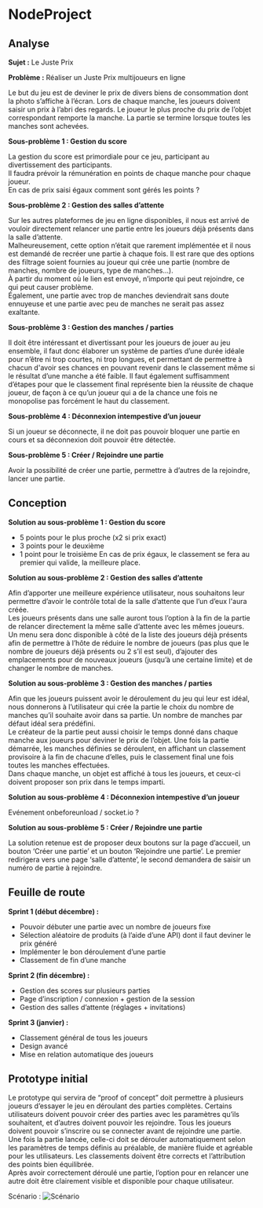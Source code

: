# NodeProject

## Analyse


**Sujet :** Le Juste Prix


**Problème :** Réaliser un Juste Prix multijoueurs en ligne

Le but du jeu est de deviner le prix de divers biens de consommation dont la photo s’affiche à l’écran. Lors de chaque manche, les joueurs doivent saisir un prix à l’abri des regards. Le joueur le plus proche du prix de l’objet correspondant remporte la manche. La partie se termine lorsque toutes les manches sont achevées.


**Sous-problème 1 : Gestion du score**

La gestion du score est primordiale pour ce jeu, participant au divertissement des participants.<br />
Il faudra prévoir la rémunération en points de chaque manche pour chaque joueur.<br />
En cas de prix saisi égaux comment sont gérés les points ?


**Sous-problème 2 : Gestion des salles d’attente**

Sur les autres plateformes de jeu en ligne disponibles, il nous est arrivé de vouloir directement relancer une partie entre les joueurs déjà présents dans la salle d’attente.<br />
Malheureusement, cette option n’était que rarement implémentée et il nous est demandé de recréer une partie à chaque fois.
Il est rare que des options des filtrage soient fournies au joueur qui crée une partie (nombre de manches, nombre de joueurs, type de manches...).<br />
À partir du moment où le lien est envoyé, n’importe qui peut rejoindre, ce qui peut causer problème.<br />
Également, une partie avec trop de manches deviendrait sans doute ennuyeuse et une partie avec peu de manches ne serait pas assez exaltante.


**Sous-problème 3 : Gestion des manches / parties**

Il doit être intéressant et divertissant pour les joueurs de jouer au jeu ensemble, il faut donc élaborer un système de parties d’une durée idéale pour n’être ni trop courtes, ni trop longues, et permettant de permettre à chacun d'avoir ses chances en pouvant revenir dans le classement même si le résultat d’une manche a été faible. Il faut également suffisamment d’étapes pour que le classement final représente bien la réussite de chaque joueur, de façon à ce qu’un joueur qui a de la chance une fois ne monopolise pas forcément le haut du classement.


**Sous-problème 4 : Déconnexion intempestive d’un joueur**

Si un joueur se déconnecte, il ne doit pas pouvoir bloquer une partie en cours et sa déconnexion doit pouvoir être détectée.


**Sous-problème 5 : Créer / Rejoindre une partie**

Avoir la possibilité de créer une partie, permettre à d’autres de la rejoindre, lancer une partie.




## Conception

**Solution au sous-problème 1 : Gestion du score**

* 5 points pour le plus proche (x2 si prix exact)
* 3 points pour le deuxième
* 1 point pour le troisième
En cas de prix égaux, le classement se fera au premier qui valide, la meilleure place.


**Solution au sous-problème 2 : Gestion des salles d’attente**

Afin d’apporter une meilleure expérience utilisateur, nous souhaitons leur permettre d’avoir le contrôle total de la salle d’attente que l’un d’eux l'aura créée.<br />
Les joueurs présents dans une salle auront tous l’option à la fin de la partie de relancer directement la même salle d’attente avec les mêmes joueurs.<br />
Un menu sera donc disponible à côté de la liste des joueurs déjà présents afin de permettre à l’hôte de réduire le nombre de joueurs (pas plus que le nombre de joueurs déjà présents ou 2 s’il est seul), d’ajouter des emplacements pour de nouveaux joueurs (jusqu’à une certaine limite) et de changer le nombre de manches.


**Solution au sous-problème 3 : Gestion des manches / parties**

Afin que les joueurs puissent avoir le déroulement du jeu qui leur est idéal, nous donnerons à l’utilisateur qui crée la partie le choix du nombre de manches qu’il souhaite avoir dans sa partie. Un nombre de manches par défaut idéal sera prédéfini.<br />
Le créateur de la partie peut aussi choisir le temps donné dans chaque manche aux joueurs pour deviner le prix de l’objet.
Une fois la partie démarrée, les manches définies se déroulent, en affichant un classement provisoire à la fin de chacune d’elles, puis le classement final une fois toutes les manches effectuées.<br />
Dans chaque manche, un objet est affiché à tous les joueurs, et ceux-ci doivent proposer son prix dans le temps imparti.


**Solution au sous-problème 4 : Déconnexion intempestive d’un joueur**

Evénement onbeforeunload / socket.io ?


**Solution au sous-problème 5 : Créer / Rejoindre une partie**

La solution retenue est de proposer deux boutons sur la page d’accueil, un bouton ‘Créer une partie’ et un bouton ‘Rejoindre une partie’. Le premier redirigera vers une page ‘salle d’attente’, le second demandera de saisir un numéro de partie à rejoindre.




## Feuille de route
**Sprint 1 (début décembre) :**
*	Pouvoir débuter une partie avec un nombre de joueurs fixe
*	Sélection aléatoire de produits (à l’aide d’une API) dont il faut deviner le prix généré
*	Implémenter le bon déroulement d’une partie
*	Classement de fin d’une manche

**Sprint 2 (fin décembre) :**
*	Gestion des scores sur plusieurs parties
*	Page d’inscription / connexion + gestion de la session
*	Gestion des salles d’attente (réglages + invitations)

**Sprint 3 (janvier) :**
*	Classement général de tous les joueurs
*	Design avancé
*	Mise en relation automatique des joueurs




## Prototype initial

Le prototype qui servira de “proof of concept” doit permettre à plusieurs joueurs d’essayer le jeu en déroulant des parties complètes. Certains utilisateurs doivent pouvoir créer des parties avec les paramètres qu’ils souhaitent, et d’autres doivent pouvoir les rejoindre. Tous les joueurs doivent pouvoir s’inscrire ou se connecter avant de rejoindre une partie.<br />
Une fois la partie lancée, celle-ci doit se dérouler automatiquement selon les paramètres de temps définis au préalable, de manière fluide et agréable pour les utilisateurs. Les classements doivent être corrects et l’attribution des points bien équilibrée.<br />
Après avoir correctement déroulé une partie, l’option pour en relancer une autre doit être clairement visible et disponible pour chaque utilisateur.

Scénario : 
![Scénario](https://i.imgur.com/MGGd0qE.png)
